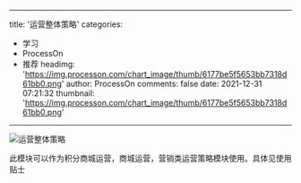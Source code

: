 
---
title: '运营整体策略'
categories: 
 - 学习
 - ProcessOn
 - 推荐
headimg: 'https://img.processon.com/chart_image/thumb/6177be5f5653bb7318d61bb0.png'
author: ProcessOn
comments: false
date: 2021-12-31 07:21:32
thumbnail: 'https://img.processon.com/chart_image/thumb/6177be5f5653bb7318d61bb0.png'
---

<div>   
<img class="thumb" alt="运营整体策略" src="https://img.processon.com/chart_image/thumb/6177be5f5653bb7318d61bb0.png" referrerpolicy="no-referrer">
<p>此模块可以作为积分商城运营，商城运营，营销类运营策略模块使用。具体见使用贴士</p>  
</div>
            